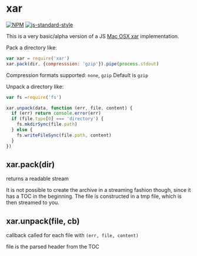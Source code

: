 # xar
[![NPM](https://nodei.co/npm/xar.png)](https://nodei.co/npm/xar/) [![js-standard-style](https://cdn.rawgit.com/feross/standard/master/badge.svg)](https://github.com/feross/standard)

This is a very basic/alpha version of a JS [Mac OSX xar](https://developer.apple.com/library/mac/documentation/Darwin/Reference/ManPages/man1/xar.1.html) implementation.

Pack a directory like:
```js
var xar = require('xar')
xar.pack(dir, {compresssion: 'gzip'}).pipe(process.stdout)
```
Compression formats supported: `none`, `gzip`
Default is `gzip`

Unpack a directory like:
```js
var fs =require('fs')

xar.unpack(data, function (err, file, content) {
  if (err) return console.error(err)
  if (file.type[0] === 'directory') {
    fs.mkdirSync(file.path)
  } else {
    fs.writeFileSync(file.path, content)
  }
})
```

## xar.pack(dir)

returns a readable stream

It is not possible to create the archive in a streaming fashion though, since
it has a TOC in the beginning. The file is constructed in a tmp file, which is then
streamed to you.

## xar.unpack(file, cb)

callback called for each file with `(err, file, content)`

file is the parsed header from the TOC
